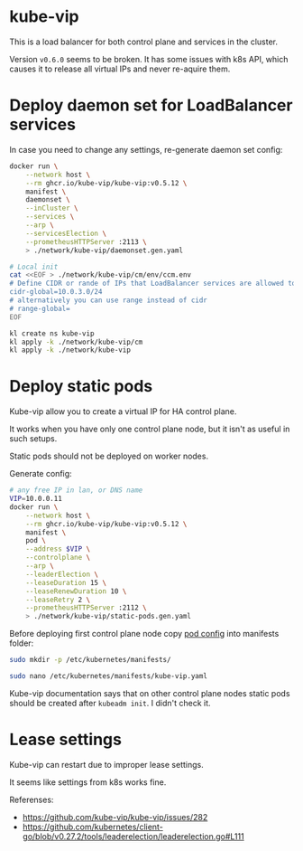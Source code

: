 
# kube-vip

This is a load balancer for both control plane and services in the cluster.

Version `v0.6.0` seems to be broken.
It has some issues with k8s API,
which causes it to release all virtual IPs and never re-aquire them.

# Deploy daemon set for LoadBalancer services

In case you need to change any settings,
re-generate daemon set config:
```bash
docker run \
    --network host \
    --rm ghcr.io/kube-vip/kube-vip:v0.5.12 \
    manifest \
    daemonset \
    --inCluster \
    --services \
    --arp \
    --servicesElection \
    --prometheusHTTPServer :2113 \
    > ./network/kube-vip/daemonset.gen.yaml
```

```bash
# Local init
cat <<EOF > ./network/kube-vip/cm/env/ccm.env
# Define CIDR or rande of IPs that LoadBalancer services are allowed to use
cidr-global=10.0.3.0/24
# alternatively you can use range instead of cidr
# range-global=
EOF

kl create ns kube-vip
kl apply -k ./network/kube-vip/cm
kl apply -k ./network/kube-vip
```

# Deploy static pods

Kube-vip allow you to create a virtual IP for HA control plane.

It works when you have only one control plane node, but it isn't as useful in such setups.

Static pods should not be deployed on worker nodes.

Generate config:
```bash
# any free IP in lan, or DNS name
VIP=10.0.0.11
docker run \
    --network host \
    --rm ghcr.io/kube-vip/kube-vip:v0.5.12 \
    manifest \
    pod \
    --address $VIP \
    --controlplane \
    --arp \
    --leaderElection \
    --leaseDuration 15 \
    --leaseRenewDuration 10 \
    --leaseRetry 2 \
    --prometheusHTTPServer :2112 \
    > ./network/kube-vip/static-pods.gen.yaml
```

Before deploying first control plane node
copy [pod config](./static-pods.yaml) into manifests folder:
```bash
sudo mkdir -p /etc/kubernetes/manifests/

sudo nano /etc/kubernetes/manifests/kube-vip.yaml
```
Kube-vip documentation says that on other control plane nodes
static pods should be created after `kubeadm init`.
I didn't check it.

# Lease settings

Kube-vip can restart due to improper lease settings.

It seems like settings from k8s works fine.

Referenses:
- https://github.com/kube-vip/kube-vip/issues/282
- https://github.com/kubernetes/client-go/blob/v0.27.2/tools/leaderelection/leaderelection.go#L111

